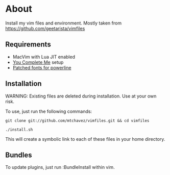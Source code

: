 # About

Install my vim files and environment. Mostly taken from https://github.com/geetarista/vimfiles

## Requirements

* MacVim with Lua JIT enabled
* [You Complete Me](https://github.com/Valloric/YouCompleteMe) setup
* [Patched fonts for powerline](https://github.com/Lokaltog/powerline-fonts)

## Installation

WARNING: Existing files are deleted during installation. Use at your own risk.

To use, just run the following commands:

    git clone git://github.com/mtchavez/vimfiles.git && cd vimfiles

    ./install.sh

This will create a symbolic link to each of these files in your home directory.

## Bundles

To update plugins, just run :BundleInstall within vim.
